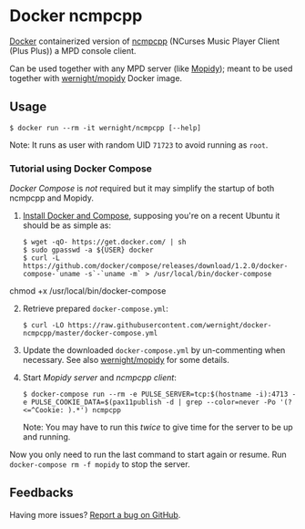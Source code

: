 Docker ncmpcpp
==============

[Docker](https://docs.docker.com/installation/) containerized version of [ncmpcpp](http://ncmpcpp.rybczak.net/screenshots.php) (NCurses Music Player Client (Plus Plus)) a MPD console client.

Can be used together with any MPD server (like [Mopidy](https://www.mopidy.com/)); meant to be used together with [wernight/mopidy](https://registry.hub.docker.com/u/wernight/mopidy/) Docker image.


Usage
-----

    $ docker run --rm -it wernight/ncmpcpp [--help]

Note: It runs as user with random UID `71723` to avoid running as `root`.


### Tutorial using Docker Compose

*Docker Compose* is *not* required but it may simplify the startup of both ncmpcpp and Mopidy.

 1. [Install Docker and Compose](https://docs.docker.com/compose/install/), supposing you're on a recent Ubuntu it should be as simple as:

        $ wget -qO- https://get.docker.com/ | sh
        $ sudo gpasswd -a ${USER} docker
        $ curl -L https://github.com/docker/compose/releases/download/1.2.0/docker-compose-`uname -s`-`uname -m` > /usr/local/bin/docker-compose
chmod +x /usr/local/bin/docker-compose

 2. Retrieve prepared `docker-compose.yml`:

        $ curl -LO https://raw.githubusercontent.com/wernight/docker-ncmpcpp/master/docker-compose.yml

 3. Update the downloaded `docker-compose.yml` by un-commenting when necessary.
    See also [wernight/mopidy](https://github.com/wernight/docker-mopidy) for some details.

 4. Start *Mopidy server* and *ncmpcpp client*:

        $ docker-compose run --rm -e PULSE_SERVER=tcp:$(hostname -i):4713 -e PULSE_COOKIE_DATA=$(pax11publish -d | grep --color=never -Po '(?<=^Cookie: ).*') ncmpcpp

    Note: You may have to run this *twice* to give time for the server to be up and running.

Now you only need to run the last command to start again or resume. Run `docker-compose rm -f mopidy` to stop the server.


Feedbacks
---------

Having more issues? [Report a bug on GitHub](https://github.com/wernight/docker-ncmpcpp/issues).
